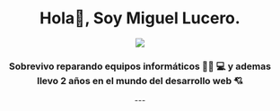 <div id="header" align="center">
  <h1> Hola👋, Soy Miguel Lucero.</h1>
  <img src="https://media.giphy.com/media/v1.Y2lkPTc5MGI3NjExMDgyMGFkMzFkNzhkYzE4MDFmY2M5NjdkMDQ1YjFhOGM3ODRmOGJmMSZlcD12MV9pbnRlcm5hbF9naWZzX2dpZklkJmN0PWc/13HBDT4QSTpveU/giphy.gif">
  <h3> Sobrevivo reparando equipos informáticos 👨‍🔧 💻 y ademas llevo 2 años en el mundo del desarrollo web 💘</h3>
---
<!--
**LuceroMiguel/LuceroMiguel** is a ✨ _special_ ✨ repository because its `README.md` (this file) appears on your GitHub profile.

Here are some ideas to get you started:

- 🔭 I’m currently working on ...
- 🌱 I’m currently learning ...
- 👯 I’m looking to collaborate on ...
- 🤔 I’m looking for help with ...
- 💬 Ask me about ...
- 📫 How to reach me: ...
- 😄 Pronouns: ...
- ⚡ Fun fact: ...
-->
